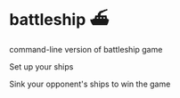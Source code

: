 # battleship ⛴

command-line version of battleship game

Set up your ships

Sink your opponent's ships to win the game
